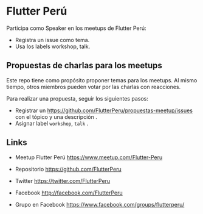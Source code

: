 
# Flutter Perú

Participa como Speaker en los meetups de Flutter Perú:

 - Registra un issue como tema.
 - Usa los labels workshop, talk.

## Propuestas de charlas para los meetups


Este repo tiene como propósito proponer temas para los meetups. Al mismo tiempo, otros miembros pueden votar por las charlas con reacciones.

Para realizar una propuesta, seguir los siguientes pasos:

 - Registrar un https://github.com/FlutterPeru/propuestas-meetup/issues con el tópico y una descripción .
 - Asignar label `workshop`, `talk` .


## Links

 - Meetup Flutter Perú
    https://www.meetup.com/Flutter-Peru
    
 - Repositorio
    https://github.com/FlutterPeru
    
 - Twitter
    https://twitter.com/FlutterPeru
    
 - Facebook
    http://facebook.com/FlutterPeru
    
 - Grupo en Facebook
    https://www.facebook.com/groups/flutterperu/
